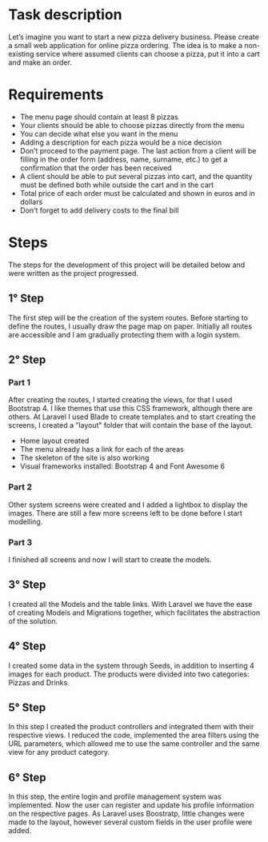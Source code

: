 <h1>Task description</h1>
Let’s imagine you want to start a new pizza delivery business. Please create a small web application for online pizza ordering. The idea is to make a non-existing service where assumed clients can choose a pizza, put it into a cart and make an order.

<h1>Requirements</h1>
<ul>
 <li>The menu page should contain at least 8 pizzas</li> <li>Your clients should be able to choose pizzas directly from the menu</li> <li>You can decide what else you want in the menu</li> <li>Adding a description for each pizza would be a nice decision</li> <li>Don’t proceed to the payment page. The last action from a client will be filling in the order form (address, name, surname, etc.) to get a confirmation that the order has been received</li> <li>A client should be able to put several pizzas into cart, and the quantity must be defined both while outside the cart and in the cart</li> <li>Total price of each order must be calculated and shown in euros and in dollars</li> <li>Don’t forget to add delivery costs to the final bill</li>
</ul>

<h1>Steps</h1>
The steps for the development of this project will be detailed below and were written as the project progressed.

<h2>1° Step</h2>
The first step will be the creation of the system routes. Before starting to define the routes, I usually draw the page map on paper. Initially all routes are accessible and I am gradually protecting them with a login system.

<h2>2° Step</h2>
<h3>Part 1</h3>
After creating the routes, I started creating the views, for that I used Bootstrap 4. I like themes that use this CSS framework, although there are others. At Laravel I used Blade to create templates and to start creating the screens, I created a "layout" folder that will contain the base of the layout.
<ul>
 <li>Home layout created</li>
 <li>The menu already has a link for each of the areas</li>
 <li>The skeleton of the site is also working</li>
 <li>Visual frameworks installed: Bootstrap 4 and Font Awesome 6</li>
</ul>

<h3>Part 2</h3>
Other system screens were created and I added a lightbox to display the images. There are still a few more screens left to be done before I start modelling.

<h3>Part 3</h3>
I finished all screens and now I will start to create the models.

<h2>3° Step</h2>
I created all the Models and the table links. With Laravel we have the ease of creating Models and Migrations together, which facilitates the abstraction of the solution.

<h2>4° Step</h2>
I created some data in the system through Seeds, in addition to inserting 4 images for each product. The products were divided into two categories: Pizzas and Drinks.

<h2>5° Step</h2>
In this step I created the product controllers and integrated them with their respective views. I reduced the code, implemented the area filters using the URL parameters, which allowed me to use the same controller and the same view for any product category.

<h2>6° Step</h2>
In this step, the entire login and profile management system was implemented. Now the user can register and update his profile information on the respective pages. As Laravel uses Boostratp, little changes were made to the layout, however several custom fields in the user profile were added.

